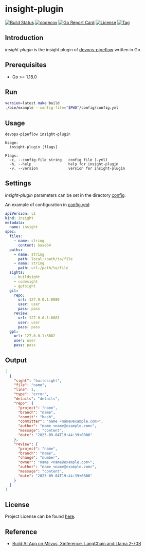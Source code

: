 # insight-plugin

[![Build Status](https://github.com/devops-pipeflow/insight-plugin/workflows/ci/badge.svg?branch=main&event=push)](https://github.com/devops-pipeflow/insight-plugin/actions?query=workflow%3Aci)
[![codecov](https://codecov.io/gh/devops-pipeflow/insight-plugin/branch/main/graph/badge.svg?token=y5anikgcTz)](https://codecov.io/gh/devops-pipeflow/insight-plugin)
[![Go Report Card](https://goreportcard.com/badge/github.com/devops-pipeflow/insight-plugin)](https://goreportcard.com/report/github.com/devops-pipeflow/insight-plugin)
[![License](https://img.shields.io/github/license/devops-pipeflow/insight-plugin.svg)](https://github.com/devops-pipeflow/insight-plugin/blob/main/LICENSE)
[![Tag](https://img.shields.io/github/tag/devops-pipeflow/insight-plugin.svg)](https://github.com/devops-pipeflow/insight-plugin/tags)



## Introduction

*insight-plugin* is the insight plugin of [devops-pipeflow](https://github.com/devops-pipeflow) written in Go.



## Prerequisites

- Go >= 1.18.0



## Run

```bash
version=latest make build
./bin/example --config-file="$PWD"/config/config.yml
```



## Usage

```
devops-pipeflow insight-plugin

Usage:
  insight-plugin [flags]

Flags:
  -c, --config-file string   config file (.yml)
  -h, --help                 help for insight-plugin
  -v, --version              version for insight-plugin
```



## Settings

*insight-plugin* parameters can be set in the directory [config](https://github.com/devops-pipeflow/insight-plugin/blob/main/config).

An example of configuration in [config.yml](https://github.com/devops-pipeflow/insight-plugin/blob/main/config/config.yml):

```yaml
apiVersion: v1
kind: insight
metadata:
  name: insight
spec:
  files:
    - name: string
      content: base64
  paths:
    - name: string
      path: local:/path/to/file
    - name: string
      path: url:/path/to/file
  sights:
    - buildsight
    - codesight
    - gptsight
  git:
    repo:
      url: 127.0.0.1:8080
      user: user
      pass: pass
    review:
      url: 127.0.0.1:8081
      user: user
      pass: pass
  gpt:
    url: 127.0.0.1:8082
    user: user
    pass: pass
```



## Output

```json
[
  {
    "sight": "buildsight",
    "file": "name",
    "line": 1,
    "type": "error",
    "details": "details",
    "repo": {
      "project": "name",
      "branch": "name",
      "commit": "hash",
      "committer": "name <name@example.com>",
      "author": "name <name@example.com>",
      "message": "content",
      "date": "2023-09-04T19:44:39+0800"
    },
    "review": {
      "project": "name",
      "branch": "name",
      "change": "number",
      "owner": "name <name@example.com>",
      "author": "name <name@example.com>",
      "message": "content",
      "date": "2023-09-04T19:44:39+0800"
    }
  }
]
```



## License

Project License can be found [here](LICENSE).



## Reference

- [Build AI App on Milvus, Xinference, LangChain and Llama 2-70B](https://mp.weixin.qq.com/s?__biz=MzUzMDI5OTA5NQ==&mid=2247498399&idx=1&sn=e6646dadd9a0d5b4979472e3b41749a0&chksm=fa515b27cd26d23185bf878532bff961f4d579719c47d3fc4e584325752d0806715cb4e5f7e9&xtrack=1&scene=90&subscene=93&sessionid=1693801894&flutter_pos=26&clicktime=1693801963&enterid=1693801963&finder_biz_enter_id=4&ascene=56&fasttmpl_type=0&fasttmpl_fullversion=6837651-zh_CN-zip&fasttmpl_flag=0&realreporttime=1693801963657#rd)
